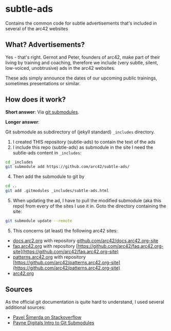 # subtle-ads
Contains the common code for subtle advertisements that's included in several of the arc42 websites

## What? Advertisements?
Yes - that's right. Gernot and Peter, founders of arc42, make part of their living by training and coaching,
therefore we include (very subtle, silent, low-voiced, unobtrusive) ads in the arc42 websites.

These ads simply announce the dates of our upcoming public trainings, sometimes presentations or similar.

## How does it work?

**Short answer**: Via [git submodules](https://git-scm.com/docs/git-submodule).

**Longer answer**:

Git submodule as subdirectory of (jekyll standard) `_includes` directory.

1. I created THIS repository (subtle-ads) to contain the text of the ads
2. I include this repo (subtle-ads) as submodule in the site
I need the subtle-ads content in `_includes`:
``` bash
cd _includes
git submodule add https://github.com/arc42/subtle-ads/
```

4. Then add the submodule to git by
```bash
cd ..
git add .gitmodules _includes/subtle-ads.html
```

5. When updating the ad, I have to pull
the modified submodule (aka this repo) from
every of the sites I use it in. Goto the directory containing the site:
```bash
git submodule update --remote
```

5. This concerns (at least) the following arc42 sites:
  * [docs.arc2.org](http://docs.arc42.org) with repository [github.com/arc42/docs.arc42.org-site](https://github.com/arc42/docs.arc42.org-site)
  * [faq.arc42.org](http://faq.arc42.org) with repository
  [https://github.com/arc42/faq.arc42.org-site](https://github.com/arc42/faq.arc42.org-site)
  * [patterns.arc42.org](http://patterns.arc42.org) with repository [https://github.com/arc42/patterns.arc42.org-site](https://github.com/arc42/patterns.arc42.org-site)
  * [arc42.org](https://github.com/arc42/arc42.org-site)



## Sources
As the official git documentation is quite hard to understand, I used several additional sources:

* [Pavel Šimerda on Stackoverflow](https://stackoverflow.com/questions/15844542/git-symlink-reference-to-a-file-in-an-external-repository/27770463#27770463)
* [Payne Digitals Intro to Git Submodules](http://paynedigital.com/articles/2011/10/introduction-to-git-submodules)
